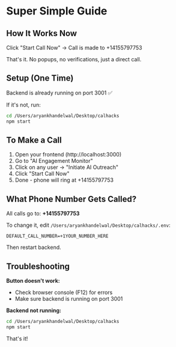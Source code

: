 # Super Simple Guide

## How It Works Now

Click "Start Call Now" → Call is made to +14155797753

That's it. No popups, no verifications, just a direct call.

## Setup (One Time)

Backend is already running on port 3001 ✅

If it's not, run:
```bash
cd /Users/aryankhandelwal/Desktop/calhacks
npm start
```

## To Make a Call

1. Open your frontend (http://localhost:3000)
2. Go to "AI Engagement Monitor"
3. Click on any user → "Initiate AI Outreach"
4. Click "Start Call Now"
5. Done - phone will ring at +14155797753

## What Phone Number Gets Called?

All calls go to: **+14155797753**

To change it, edit `/Users/aryankhandelwal/Desktop/calhacks/.env`:
```env
DEFAULT_CALL_NUMBER=+1YOUR_NUMBER_HERE
```

Then restart backend.

## Troubleshooting

**Button doesn't work:**
- Check browser console (F12) for errors
- Make sure backend is running on port 3001

**Backend not running:**
```bash
cd /Users/aryankhandelwal/Desktop/calhacks
npm start
```

That's it!
